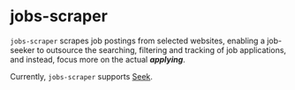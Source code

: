 # jobs-scraper
`jobs-scraper` scrapes job postings from selected websites, enabling a job-seeker to outsource the searching, filtering and tracking of job applications, and instead, focus more on the actual _**applying**_. 

Currently, `jobs-scraper` supports [Seek](https://www.seek.com.au/).
